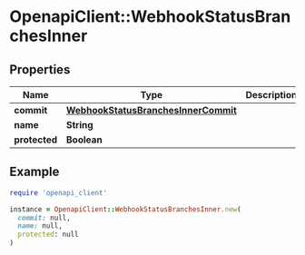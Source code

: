 # OpenapiClient::WebhookStatusBranchesInner

## Properties

| Name | Type | Description | Notes |
| ---- | ---- | ----------- | ----- |
| **commit** | [**WebhookStatusBranchesInnerCommit**](WebhookStatusBranchesInnerCommit.md) |  |  |
| **name** | **String** |  |  |
| **protected** | **Boolean** |  |  |

## Example

```ruby
require 'openapi_client'

instance = OpenapiClient::WebhookStatusBranchesInner.new(
  commit: null,
  name: null,
  protected: null
)
```

